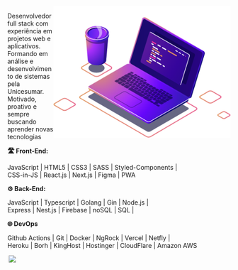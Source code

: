 <img src="https://github.com/marciosenaf/marciosenaf/blob/main/img/image.png" min-width="200px" max-width="400px" width="400px" align="right" alt="Computador iuriCode">

<p align="left"> 
Desenvolvedor full stack com experiência em projetos web e aplicativos. Formando em análise e desenvolvimento de
sistemas pela Unicesumar. Motivado, proativo e sempre buscando aprender
novas tecnologias
</p>

 <b align="left">🛣️ Front-End:</b> 
 <p> 
 JavaScript | HTML5 | CSS3 | SASS | Styled-Components | <br/>
 CSS-in-JS | React.js | Next.js | Figma | PWA
</p>

  <b align="left">⚙️ Back-End:</b>
 <p align="left"> 
 JavaScript | Typescript | Golang | Gin | Node.js | <br/>
 Express | Nest.js | Firebase | noSQL | SQL |  
</p>

<b align="left">🌐 DevOps</b>
 <p align="left">
 Github Actions | Git | Docker | NgRock | Vercel | Netfly | <br/>
 Heroku | Borh | KingHost | Hostinger | CloudFlare | Amazon AWS 
</p>






<p align="left" >
  
  <a href="https://marcio.pages.dev/" alt="Portifolio" target="_blank"><img hspace="3" width="100" src="https://img.shields.io/badge/website-ff0077?style=for-the-badge&logo=About.me&logoColor=white" target="_blank"></a>
  
</p>

  
